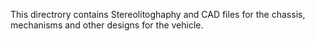 This directrory contains Stereolitoghaphy and CAD files for the chassis, mechanisms and other designs for the vehicle.
